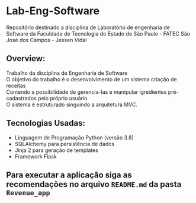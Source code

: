 # Lab-Eng-Software
Repositório destinado a disciplina de Laboratório de engenharia de Software da Faculdade de Tecnologia do Estado de São Paulo - FATEC São José dos Campos - Jessen Vidal

## Overview:
Trabalho da disciplina de Engenharia de Software   
O objetivo do trabalho é o desenvolvimento de um sistema criação de receitas  
Contendo a possibilidade de gerencia-las e manipular igredientes pré-cadastrados pelo próprio usuário   
O sistema é estruturado singuindo a arquitetura MVC.

## Tecnologias Usadas:
- Linguagem de Programação Python (versão 3.8)
- SQLAlchemy para persistência de dados
- Jinja 2 para geração de templates
- Framework Flask

## Para executar a aplicação siga as recomendações no arquivo `README.md` da pasta `Revenue_app`
